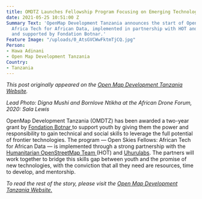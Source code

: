 ```yaml
---
title: OMDTZ Launches Fellowship Program Focusing on Emerging Technology
date: 2021-05-25 10:51:00 Z
Summary Text: 'OpenMap Development Tanzania announces the start of Open Skies Fellows:
  Africa Tech for African Data, implemented in partnership with HOT and Uhurulabs
  and supported by Fondation Botnar.'
Feature Image: "/uploads/0_AtsGVCWwFktmTjCQ.jpg"
Person:
- Hawa Adinani
- Open Map Development Tanzania
Country:
- Tanzania
---
```


*This post originally appeared on the [Open Map Development Tanzania Website](https://omdtanzania.medium.com/omdtz-launches-fellowship-program-focusing-on-emerging-technology-f99d049d5a19).*

*Lead Photo: Digna Mushi and Bornlove Ntikha at the African Drone Forum, 2020: Sala Lewis*

OpenMap Development Tanzania (OMDTZ) has been awarded a two-year grant by [Fondation Botnar ](https://www.fondationbotnar.org/)to support youth by giving them the power and responsibility to gain technical and social skills to leverage the full potential of frontier technologies. The program — Open Skies Fellows: African Tech for African Data — is implemented through a strong partnership with the [Humanitarian OpenStreetMap Team ](https://www.hotosm.org/)(HOT) and [Uhurulabs](http://website.uhurulabs.org/). The partners will work together to bridge this skills gap between youth and the promise of new technologies, with the conviction that all they need are resources, time to develop, and mentorship.

*To read the rest of the story, please visit the [Open Map Development Tanzania Website](https://omdtanzania.medium.com/omdtz-launches-fellowship-program-focusing-on-emerging-technology-f99d049d5a19)[.](https://resilienceacademy.medium.com/building-a-detailed-flood-model-with-community-mapped-drainage-data-f57298872c39)*